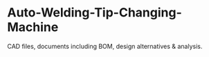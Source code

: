 # Auto-Welding-Tip-Changing-Machine
CAD files, documents including BOM, design alternatives &amp; analysis.

